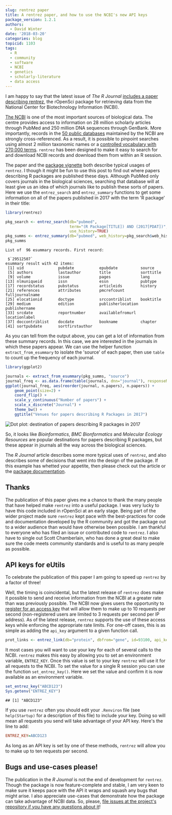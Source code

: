 ```yaml
---
slug: rentrez paper
title: A rentrez paper, and how to use the NCBI's new API keys
package_version: 1.2.1
authors:
  - David Winter
date: '2018-03-20'
categories: blog
topicid: 1103
tags:
  - R
  - community
  - software
  - NCBI
  - genetics
  - scholarly-literature
  - data access
---
```


I am happy to say that the latest issue of _The R Journal_ [includes a paper
describing rentrez](https://journal.r-project.org/archive/2017/RJ-2017-058/index.html), 
the rOpenSci package for retrieving data from the National Center for Biotechnology Information
(NCBI).

[The NCBI](https://www.ncbi.nlm.nih.gov/) is one of the most important sources of biological data. The centre
provides access to information on 28 million scholarly articles through PubMed and 250
million DNA sequences through GenBank. More importantly, records in the [50 public 
databases](https://www.ncbi.nlm.nih.gov/guide/all/#databases) maintained by the NCBI are strongly cross-referenced. As a result, it is
possible to pinpoint searches using almost 2 million taxonomic names or a 
[controlled vocabulary with 270,000 terms](https://www.nlm.nih.gov/mesh/). 
`rentrez` has been designed to make it easy to search for and download NCBI 
records and download them from within an R session.

The paper and the [package vignette](https://cran.r-project.org/web/packages/rentrez/vignettes/rentrez_tutorial.html)
both describe typical usages of `rentrez`. I though it might be fun to use this 
post to find out where papers describing R packages are published these days.
Although PubMed only covers journals in the biological sciences, searching that
database will at least give us an idea of which journals like to publish these
sorts of papers. Here we use the `entrez_search` and  `entrez_summary` functions 
to get some  information on all of the papers published in 2017 with the term 
'R package' in their title:


```r
library(rentrez)

pkg_search <- entrez_search(db="pubmed", 
                            term="(R Package[TITLE]) AND (2017[PDAT])", 
                            use_history=TRUE)
pkg_summs <- entrez_summary(db="pubmed", web_history=pkg_search$web_history)
pkg_summs
```

```
List of  96 esummary records. First record:

 $`29512507`
esummary result with 42 items:
 [1] uid               pubdate           epubdate          source           
 [5] authors           lastauthor        title             sorttitle        
 [9] volume            issue             pages             lang             
[13] nlmuniqueid       issn              essn              pubtype          
[17] recordstatus      pubstatus         articleids        history          
[21] references        attributes        pmcrefcount       fulljournalname  
[25] elocationid       doctype           srccontriblist    booktitle        
[29] medium            edition           publisherlocation publishername    
[33] srcdate           reportnumber      availablefromurl  locationlabel    
[37] doccontriblist    docdate           bookname          chapter          
[41] sortpubdate       sortfirstauthor  
```
As you can tell from the output above, you can get a lot of information from
these summary records. In this case, we are interested in the journals in which
these papers appear. We can use the helper function `extract_from_esummary`
to isolate the 'source' of each paper, then use `table` to count up the frequency 
of each journal.

```r
library(ggplot2)

journals <- extract_from_esummary(pkg_summs, "source")
journal_freq <- as.data.frame(table(journals, dnn="journal"), responseName="n.papers")
ggplot(journal_freq, aes(reorder(journal, n.papers), n.papers)) + 
    geom_point(size=2) + 
    coord_flip() + 
    scale_y_continuous("Number of papers") +
    scale_x_discrete("Journal") +
    theme_bw() +
    ggtitle("Venues for papers describing R Packages in 2017") 
```

![Dot plot: destination of papers describing R packages in 2017](/img/blog-images/2018-03-20-rentrez-paper/journal_dot_plot.png)

So, it looks like _Bioinformatics_, _BMC Bionformatics_ and _Molecular Ecology
Resources_ are popular destinations for papers describing R packages, but these
appear in journals all the way across the biological sciences.

The _R Journal_ article describes some more typical uses of `rentrez`, and also
describes some of decisions that went into the design of the package. If this
example has whetted your appetite, then please check out the article or the
[package documentation](https://cran.r-project.org/package=rentrez).

## Thanks 

The publication of this paper gives me a chance to thank the
many people that have helped make `rentrez` into a useful package. I was very
lucky to have this code included in rOpenSci at an early stage. Being part of
the wider project made sure `rentrez` kept pace with the best-practices for code 
and documentation developed by the R community and got the package out to a wider 
audience than would have otherwise been possible. I am thankful to everyone who has
filed an issue or contributed code to `rentrez`. I also have to
single out Scott Chamberlain, who has done a great deal to make sure the code 
meets community standards and is useful to as many people as possible.

## API keys for eUtils

To celebrate the publication of this paper I am going to speed up `rentrez` by a
factor of three! 

Well, the timing is coincidental, but the latest release of `rentrez` does make it
possible to send and receive information from the NCBI at a greater rate than
was previously possible. The NCBI now gives users the opportunity to [register for an access
key](https://ncbiinsights.ncbi.nlm.nih.gov/2017/11/02/new-api-keys-for-the-e-utilities/)
that will allow them to make up to 10 requests per second (non-registered users are limited
to 3 requests per second per IP address). As of the latest release, `rentrez` 
supports the use of these access keys while enforcing the appropriate rate limits. 
For one-off cases, this is as simple as adding the `api_key` argument to a given 
function call. 

```r
prot_links <- entrez_link(db="protein", dbfrom="gene", id=93100, api_key ="ABCD123")
```

It most cases you will want to use your key for each of several calls to the
NCBI. `rentrez` makes this easy by allowing you to set an environment variable,
`ENTREZ_KEY`. Once this value is set to your key `rentrez` will use it for all
requests to the NCBI. To set the value for a single R session you can use the
function `set_entrez_key()`. Here we set the value and confirm it is now
available as an environment variable.

```r
set_entrez_key("ABCD123")
Sys.getenv("ENTREZ_KEY")
```

```
## [1] "ABCD123"
```
If you use `rentrez` often you should edit your `.Renviron` file (see 
`help(Startup)` for a description of this file) to include your key. Doing so will
mean all requests you send will take advantage of your API key. Here's the line
to add:

```ini
ENTREZ_KEY=ABCD123
```

As long as an API key is set by one of these methods, `rentrez` will allow you
to make up to ten requests per second.

## Bugs and use-cases please!

The publication in the  _R Journal_ is not the end of development for `rentrez`.
Though the package is now feature-complete and stable, I am very keen to make sure
it keeps pace with the API it wraps and squash any bugs that might arise. I also 
appreciate use-cases that demonstrate how the package can take advantage of NCBI
data. So, please, [file issues at the project's repository if you have any
questions about it](https://github.com/ropensci/rentrez/issues)!

